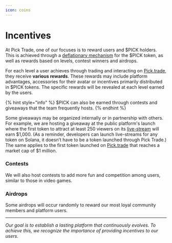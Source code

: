 ```yaml
---
icon: coins
---
```


# Incentives

At Pick Trade, one of our focuses is to reward users and $PICK holders. This is achieved through a [deflationary mechanism](usdpick/) for the $PICK token, as well as rewards based on levels, contest winners and airdrops.

For each level a user achieves through trading and interacting on [Pick.trade](https://pick.trade/), they receive **various rewards**. These rewards may include platform advantages, accessories for their avatar or incentives primarily distributed in $PICK tokens. The specific rewards will be revealed at each level earned by the users.

{% hint style="info" %}
$PICK can also be earned through contests and giveaways that the team frequently hosts.
{% endhint %}

Some giveaways may be organized internally or in partnership with others. For example, we are hosting a giveaway at the public platform's launch where the first token to attract at least 250 viewers on its [live-stream](../the-platform/video-live-streams/) will earn $1,000. (As a reminder, developers can launch live-streams for any token on Solana, it doesn’t have to be a token launched through Pick Trade.) The same applies to the first token launched on [Pick.trade](https://pick.trade/) that reaches a market cap of $1 million.

### Contests

We will also host contests to add more fun and competition among users, similar to those in video games.

### Airdrops

Some airdrops will occur randomly to reward our most loyal community members and platform users.

***

_Our goal is to establish a lasting platform that continuously evolves. To achieve this, we recognize the importance of providing incentives to our users._

